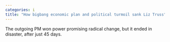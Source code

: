 ```yaml
---
categories: i
title: "How bigbang economic plan and political turmoil sank Liz Truss"
---
```

The outgoing PM won power promising radical change, but it ended in disaster, after just 45 days.